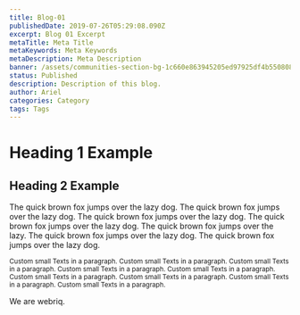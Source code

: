 ```yaml
---
title: Blog-01
publishedDate: 2019-07-26T05:29:08.090Z
excerpt: Blog 01 Excerpt
metaTitle: Meta Title
metaKeywords: Meta Keywords
metaDescription: Meta Description
banner: /assets/communities-section-bg-1c660e863945205ed97925df4b550808.jpg
status: Published
description: Description of this blog.
author: Ariel
categories: Category
tags: Tags
---
```



# Heading 1 Example

## Heading 2 Example

The quick brown fox jumps over the lazy dog. The quick brown fox jumps over the lazy dog. The quick brown fox jumps over the lazy dog. The quick brown fox jumps over the lazy dog. The quick brown fox jumps over the lazy. The quick brown fox jumps over the lazy dog. The quick brown fox jumps over the lazy dog.

<div class="custombox"><small class="customsmall">Custom small Texts in a paragraph. Custom small Texts in a paragraph. Custom small Texts in a paragraph. Custom small Texts in a paragraph. Custom small Texts in a paragraph. Custom small Texts in a paragraph. Custom small Texts in a paragraph. Custom small Texts in a paragraph. Custom small Texts in a paragraph.</small></div>

We are webriq.
